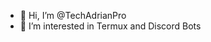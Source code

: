 - 👋 Hi, I’m @TechAdrianPro
- 👀 I’m interested in Termux and Discord Bots


<!---
TechAdrianPro/TechAdrianPro is a ✨ special ✨ repository because its `README.md` (this file) appears on your GitHub profile.
You can click the Preview link to take a look at your changes.
--->
